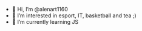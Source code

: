 - 👋 Hi, I’m @alenart1160
- 👀 I’m interested in esport, IT, basketball and tea ;)
- 🌱 I’m currently learning JS

<!---
alenart1160/alenart1160 is a ✨ special ✨ repository because its `README.md` (this file) appears on your GitHub profile.
You can click the Preview link to take a look at your changes.
--->
